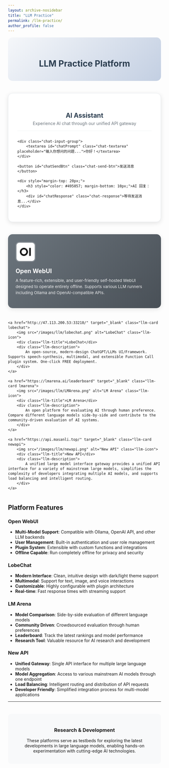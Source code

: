 ```yaml
---
layout: archive-nosidebar
title: "LLM Practice"
permalink: /llm-practice/
author_profile: false
---
```


<style>
.llm-container {
    display: grid;
    grid-template-columns: repeat(auto-fit, minmax(350px, 1fr));
    gap: 25px;
    margin: 30px 0;
}

.llm-card {
    background: linear-gradient(135deg, #667eea 0%, #764ba2 100%);
    border-radius: 15px;
    padding: 25px;
    color: white;
    text-decoration: none;
    transition: all 0.3s ease;
    box-shadow: 0 4px 15px rgba(0,0,0,0.1);
    position: relative;
    overflow: hidden;
}

.llm-card::before {
    content: '';
    position: absolute;
    top: 0;
    left: 0;
    right: 0;
    bottom: 0;
    background: rgba(255,255,255,0.1);
    opacity: 0;
    transition: opacity 0.3s ease;
}

.llm-card:hover {
    transform: translateY(-5px);
    box-shadow: 0 8px 25px rgba(0,0,0,0.2);
    text-decoration: none;
    color: white;
}

.llm-card:hover::before {
    opacity: 1;
}

.llm-icon {
    width: 60px;
    height: 60px;
    border-radius: 12px;
    margin-bottom: 15px;
    border: 3px solid rgba(255,255,255,0.2);
}

.llm-title {
    font-size: 1.4em;
    font-weight: bold;
    margin-bottom: 10px;
    color: white;
}

.llm-description {
    font-size: 0.95em;
    line-height: 1.5;
    margin-bottom: 15px;
    opacity: 0.9;
}

.llm-url {
    font-size: 0.85em;
    opacity: 0.8;
    font-family: monospace;
    background: rgba(255,255,255,0.1);
    padding: 5px 10px;
    border-radius: 5px;
    display: inline-block;
}

.openwebui {
    background: linear-gradient(135deg, #6c757d 0%, #495057 100%);
}

.lobechat {
    background: linear-gradient(135deg, #6c757d 0%, #495057 100%);
}

.lmarena {
    background: linear-gradient(135deg, #6c757d 0%, #495057 100%);
}

.newapi {
    background: linear-gradient(135deg, #6c757d 0%, #495057 100%);
}

.page-header {
    text-align: center;
    margin-bottom: 40px;
    padding: 30px 0;
    background: linear-gradient(135deg, #f5f7fa 0%, #c3cfe2 100%);
    border-radius: 15px;
}

.page-header h1 {
    color: #2c3e50;
    margin-bottom: 10px;
}

.page-header p {
    color: #7f8c8d;
    font-size: 1.1em;
}

.chat-container {
    background: #ffffff;
    border-radius: 15px;
    padding: 30px;
    margin: 40px 0;
    box-shadow: 0 4px 15px rgba(0,0,0,0.1);
    border: 1px solid #e9ecef;
}

.chat-header {
    text-align: center;
    margin-bottom: 25px;
    padding-bottom: 15px;
    border-bottom: 2px solid #f8f9fa;
}

.chat-header h2 {
    color: #2c3e50;
    margin-bottom: 5px;
    font-size: 1.5em;
}

.chat-header p {
    color: #6c757d;
    margin: 0;
}

.chat-input-group {
    margin-bottom: 20px;
}

.chat-textarea {
    width: 100%;
    min-height: 120px;
    padding: 15px;
    border: 2px solid #e9ecef;
    border-radius: 10px;
    font-size: 14px;
    font-family: -apple-system, BlinkMacSystemFont, 'Segoe UI', Roboto, sans-serif;
    resize: vertical;
    transition: border-color 0.3s ease;
    box-sizing: border-box;
}

.chat-textarea:focus {
    outline: none;
    border-color: #495057;
    box-shadow: 0 0 0 3px rgba(73, 80, 87, 0.1);
}

.chat-send-btn {
    background: linear-gradient(135deg, #6c757d 0%, #495057 100%);
    color: white;
    border: none;
    padding: 12px 30px;
    border-radius: 8px;
    font-size: 14px;
    font-weight: 600;
    cursor: pointer;
    transition: all 0.3s ease;
    display: block;
    margin: 0 auto;
}

.chat-send-btn:hover {
    transform: translateY(-2px);
    box-shadow: 0 4px 12px rgba(73, 80, 87, 0.3);
}

.chat-send-btn:disabled {
    background: #adb5bd;
    cursor: not-allowed;
    transform: none;
    box-shadow: none;
}

.chat-response {
    background: #f8f9fa;
    border: 1px solid #e9ecef;
    border-radius: 10px;
    padding: 20px;
    min-height: 100px;
    font-family: -apple-system, BlinkMacSystemFont, 'Segoe UI', Roboto, sans-serif;
    font-size: 14px;
    line-height: 1.6;
    color: #495057;
    white-space: pre-wrap;
    word-wrap: break-word;
}

.chat-response.loading {
    background: linear-gradient(90deg, #f8f9fa 25%, #e9ecef 50%, #f8f9fa 75%);
    background-size: 200% 100%;
    animation: loading 1.5s infinite;
}

@keyframes loading {
    0% { background-position: 200% 0; }
    100% { background-position: -200% 0; }
}

.chat-response.error {
    background: #f8d7da;
    border-color: #f5c6cb;
    color: #721c24;
}
</style>

<div class="page-header">
    <h1>LLM Practice Platform</h1>

</div>

<!-- AI Chat Interface -->
<div class="chat-container">
    <div class="chat-header">
        <h2>AI Assistant</h2>
        <p>Experience AI chat through our unified API gateway</p>
    </div>
    
    <div class="chat-input-group">
        <textarea id="chatPrompt" class="chat-textarea" placeholder="输入你想问的问题...">你好！</textarea>
    </div>
    
    <button id="chatSendBtn" class="chat-send-btn">发送消息</button>
    
    <div style="margin-top: 20px;">
        <h3 style="color: #495057; margin-bottom: 10px;">AI 回复：</h3>
        <div id="chatResponse" class="chat-response">等待发送消息...</div>
    </div>
    
    
</div>

<div class="llm-container">
    <a href="http://47.113.200.53:33005/" target="_blank" class="llm-card openwebui">
        <img src="/images/llm/openwebui.png" alt="Open WebUI" class="llm-icon">
        <div class="llm-title">Open WebUI</div>
        <div class="llm-description">
            A feature-rich, extensible, and user-friendly self-hosted WebUI designed to operate entirely offline. Supports various LLM runners including Ollama and OpenAI-compatible APIs.
        </div>
    </a>

    <a href="http://47.113.200.53:33210/" target="_blank" class="llm-card lobechat">
        <img src="/images/llm/lobechat.png" alt="LobeChat" class="llm-icon">
        <div class="llm-title">LobeChat</div>
        <div class="llm-description">
            An open-source, modern-design ChatGPT/LLMs UI/Framework. Supports speech-synthesis, multimodal, and extensible Function Call plugin system. One-click FREE deployment.
        </div>
    </a>

    <a href="https://lmarena.ai/leaderboard" target="_blank" class="llm-card lmarena">
        <img src="/images/llm/LMArena.png" alt="LM Arena" class="llm-icon">
        <div class="llm-title">LM Arena</div>
        <div class="llm-description">
            An open platform for evaluating AI through human preference. Compare different language models side-by-side and contribute to the community-driven evaluation of AI systems.
        </div>
    </a>

    <a href="https://api.masanli.top/" target="_blank" class="llm-card newapi">
        <img src="/images/llm/newapi.png" alt="New API" class="llm-icon">
        <div class="llm-title">New API</div>
        <div class="llm-description">
            A unified large model interface gateway provides a unified API interface for a variety of mainstream large models, simplifies the complexity of developers integrating multiple AI models, and supports load balancing and intelligent routing.
        </div>
    </a>
</div>



<script>
const CHAT_API_URL = "https://api.masanli.top/v1/chat/completions";
const CHAT_API_KEY = "sk-hSOhO1abExLakY8DHt7ES19L8OBTEoS9LPP9tAvJqNUwnnsb";

document.getElementById("chatSendBtn").addEventListener("click", async () => {
    const prompt = document.getElementById("chatPrompt").value.trim();
    const responseDiv = document.getElementById("chatResponse");
    const sendBtn = document.getElementById("chatSendBtn");
    
    if (!prompt) {
        responseDiv.textContent = "请输入消息后再发送";
        responseDiv.className = "chat-response error";
        return;
    }
    
    // 设置加载状态
    responseDiv.textContent = "正在思考中...";
    responseDiv.className = "chat-response loading";
    sendBtn.disabled = true;
    sendBtn.textContent = "发送中...";

    try {
        // 使用与您成功代码相同的请求格式
        const res = await fetch(CHAT_API_URL, {
            method: "POST",
            headers: {
                "Content-Type": "application/json",
                "Authorization": `Bearer ${CHAT_API_KEY}`
            },
            body: JSON.stringify({
                model: "gemini-2.5-flash",
                messages: [
                    { role: "system", content: "You are a helpful assistant." },
                    { role: "user", content: prompt }
                ]
            })
        });

        if (!res.ok) {
            const errText = await res.text();
            throw new Error(`状态 ${res.status}: ${errText}`);
        }

        const data = await res.json();
        const reply = data.choices?.[0]?.message?.content;
        
        if (reply) {
            responseDiv.textContent = reply;
            responseDiv.className = "chat-response";
        } else {
            responseDiv.textContent = "未收到有效响应";
            responseDiv.className = "chat-response error";
        }
    } catch (err) {
        console.error("请求错误:", err);
        
        // 根据错误类型提供不同的提示
        if (err.message.includes('Failed to fetch') || err.name === 'TypeError') {
            responseDiv.textContent = `网络请求失败：CORS跨域限制\n\n原因：从 ${window.location.hostname} 访问 api.masanli.top 被浏览器阻止\n\n解决方案：\n1. 点击下方按钮直接访问 New API 网站\n2. 如果是开发者，可以尝试安装CORS浏览器扩展`;
        } else {
            responseDiv.textContent = "请求失败：" + err.message;
        }
        responseDiv.className = "chat-response error";
    } finally {
        // 恢复按钮状态
        sendBtn.disabled = false;
        sendBtn.textContent = "发送消息";
    }
});

// 支持回车键发送
document.getElementById("chatPrompt").addEventListener("keydown", (e) => {
    if (e.key === "Enter" && e.ctrlKey) {
        document.getElementById("chatSendBtn").click();
    }
});

// 页面加载时检测CORS支持
window.addEventListener('load', () => {
    console.log(`当前访问域名: ${window.location.hostname}`);
    console.log(`目标API域名: api.masanli.top`);
    console.log(`协议: ${window.location.protocol}`);
    
    if (window.location.protocol === 'file:') {
        console.log('本地文件访问 - CORS限制较少');
    } else {
        console.log('网站访问 - 受CORS策略限制');
    }
});
</script>

## Platform Features

### Open WebUI
- **Multi-Model Support**: Compatible with Ollama, OpenAI API, and other LLM backends
- **User Management**: Built-in authentication and user role management
- **Plugin System**: Extensible with custom functions and integrations
- **Offline Capable**: Run completely offline for privacy and security

### LobeChat
- **Modern Interface**: Clean, intuitive design with dark/light theme support
- **Multimodal**: Support for text, image, and voice interactions
- **Customizable**: Highly configurable with plugin architecture
- **Real-time**: Fast response times with streaming support

### LM Arena
- **Model Comparison**: Side-by-side evaluation of different language models
- **Community Driven**: Crowdsourced evaluation through human preferences
- **Leaderboard**: Track the latest rankings and model performance
- **Research Tool**: Valuable resource for AI research and development

### New API
- **Unified Gateway**: Single API interface for multiple large language models
- **Model Aggregation**: Access to various mainstream AI models through one endpoint
- **Load Balancing**: Intelligent routing and distribution of API requests
- **Developer Friendly**: Simplified integration process for multi-model applications

---

<div style="text-align: center; margin-top: 40px; padding: 20px; background-color: #f8f9fa; border-radius: 10px;">
    <h3>Research & Development</h3>
    <p>These platforms serve as testbeds for exploring the latest developments in large language models, enabling hands-on experimentation with cutting-edge AI technologies.</p>
</div>
